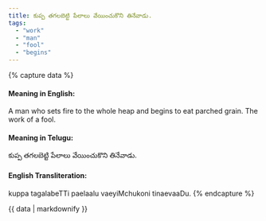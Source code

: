 ```yaml
---
title: కుప్ప తగలబెట్టి పేలాలు వేయించుకొని తినేవాడు.
tags:
  - "work"
  - "man"
  - "fool"
  - "begins"
---
```


{% capture data %}
#### Meaning in English:
A man who sets fire to the whole heap and begins to eat parched grain.
The work of a fool.

#### Meaning in Telugu:
కుప్ప తగలబెట్టి పేలాలు వేయించుకొని తినేవాడు.

#### English Transliteration:
kuppa tagalabeTTi paelaalu vaeyiMchukoni tinaevaaDu.
{% endcapture %}

<div class="notice">{{ data | markdownify }}</div>

